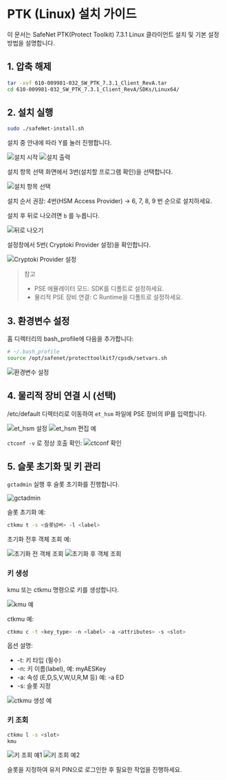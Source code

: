 # PTK (Linux) 설치 가이드

이 문서는 SafeNet PTK(Protect Toolkit) 7.3.1 Linux 클라이언트 설치 및 기본 설정 방법을 설명합니다.

## 1. 압축 해제
```sh
tar -xvf 610-009981-032_SW_PTK_7.3.1_Client_RevA.tar
cd 610-009981-032_SW_PTK_7.3.1_Client_RevA/SDKs/Linux64/
```

## 2. 설치 실행
```sh
sudo ./safeNet-install.sh
```
설치 중 안내에 따라 Y를 눌러 진행합니다.

![설치 시작](images/Aspose.Words.fbc784eb-beca-442f-9864-8296860276ae.001.png)
![설치 출력](images/Aspose.Words.fbc784eb-beca-442f-9864-8296860276ae.002.png)

설치 항목 선택 화면에서 3번(설치할 프로그램 확인)을 선택합니다.

![설치 항목 선택](images/Aspose.Words.fbc784eb-beca-442f-9864-8296860276ae.003.png)

설치 순서 권장: 4번(HSM Access Provider) → 6, 7, 8, 9 번 순으로 설치하세요.

설치 후 뒤로 나오려면 `b` 를 누릅니다.

![뒤로 나오기](images/Aspose.Words.fbc784eb-beca-442f-9864-8296860276ae.004.png)

설정창에서 5번( Cryptoki Provider 설정)을 확인합니다.

![Cryptoki Provider 설정](images/Aspose.Words.fbc784eb-beca-442f-9864-8296860276ae.005.png)

> 참고
> - PSE 에뮬레이터 모드: SDK를 디폴트로 설정하세요.
> - 물리적 PSE 장비 연결: C Runtime을 디폴트로 설정하세요.

## 3. 환경변수 설정
홈 디렉터리의 bash_profile에 다음을 추가합니다:
```sh
# ~/.bash_profile
source /opt/safenet/protecttoolkit7/cpsdk/setvars.sh
```

![환경변수 설정](images/Aspose.Words.fbc784eb-beca-442f-9864-8296860276ae.006.png)

## 4. 물리적 장비 연결 시 (선택)
/etc/default 디렉터리로 이동하여 `et_hsm` 파일에 PSE 장비의 IP를 입력합니다.

![et_hsm 설정](images/Aspose.Words.fbc784eb-beca-442f-9864-8296860276ae.007.png)
![et_hsm 편집 예](images/Aspose.Words.fbc784eb-beca-442f-9864-8296860276ae.008.png)

`ctconf -v` 로 정상 호출 확인:
![ctconf 확인](images/Aspose.Words.fbc784eb-beca-442f-9864-8296860276ae.009.png)

## 5. 슬롯 초기화 및 키 관리
`gctadmin` 실행 후 슬롯 초기화를 진행합니다.

![gctadmin](images/Aspose.Words.fbc784eb-beca-442f-9864-8296860276ae.010.png)

슬롯 초기화 예:
```sh
ctkmu t -s <슬롯넘버> -l <label>
```
초기화 전후 객체 조회 예:

![초기화 전 객체 조회](images/Aspose.Words.fbc784eb-beca-442f-9864-8296860276ae.011.png)
![초기화 후 객체 조회](images/Aspose.Words.fbc784eb-beca-442f-9864-8296860276ae.012.png)

### 키 생성
kmu 또는 ctkmu 명령으로 키를 생성합니다.

![kmu 예](images/Aspose.Words.fbc784eb-beca-442f-9864-8296860276ae.013.png)

ctkmu 예:
```sh
ctkmu c -t <key_type> -n <label> -a <attributes> -s <slot>
```
옵션 설명:
- -t: 키 타입 (필수)
- -n: 키 이름(label), 예: myAESKey
- -a: 속성 (E,D,S,V,W,U,R,M 등) 예: -a ED
- -s: 슬롯 지정

![ctkmu 생성 예](images/Aspose.Words.fbc784eb-beca-442f-9864-8296860276ae.014.png)

### 키 조회
```sh
ctkmu l -s <slot>
kmu
```
![키 조회 예1](images/Aspose.Words.fbc784eb-beca-442f-9864-8296860276ae.015.png)
![키 조회 예2](images/Aspose.Words.fbc784eb-beca-442f-9864-8296860276ae.016.png)

슬롯을 지정하여 유저 PIN으로 로그인한 후 필요한 작업을 진행하세요.
